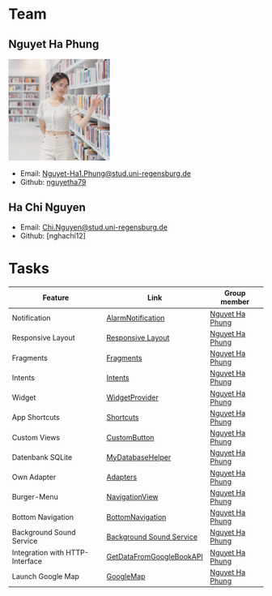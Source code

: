 # Team

## Nguyet Ha Phung

<img src="./docs/photo.JPG" width="200" height="200">

- Email: <Nguyet-Ha1.Phung@stud.uni-regensburg.de>
- Github: [nguyetha79](https://github.com/nguyetha79)

## Ha Chi Nguyen

- Email: <Chi.Nguyen@stud.uni-regensburg.de>
- Github: [nghachi12]

# Tasks

Feature | Link | Group member
--- | --- | ---
Notification | [AlarmNotification](app/src/main/java/de/ur/mi/android/booktrackerapp/AlarmNotification) | [Nguyet Ha Phung](https://github.com/nguyetha79)
Responsive Layout | [Responsive Layout](app/src/main/res/layout) | [Nguyet Ha Phung](https://github.com/nguyetha79)
Fragments | [Fragments](app/src/main/java/de/ur/mi/android/booktrackerapp/Fragments) | [Nguyet Ha Phung](https://github.com/nguyetha79)
Intents | [Intents](#) | [Nguyet Ha Phung](https://github.com/nguyetha79)
Widget | [WidgetProvider](app/src/main/java/de/ur/mi/android/booktrackerapp/WidgetProvider) | [Nguyet Ha Phung](https://github.com/nguyetha79)
App Shortcuts| [Shortcuts](app/src/main/res/xml/shortcuts.xml) | [Nguyet Ha Phung](https://github.com/nguyetha79)
Custom Views | [CustomButton](app/src/main/res/drawable/custom_button.xml) | [Nguyet Ha Phung](https://github.com/nguyetha79)
Datenbank SQLite | [MyDatabaseHelper](app/src/main/java/de/ur/mi/android/booktrackerapp/SQLite) | [Nguyet Ha Phung](https://github.com/nguyetha79)
Own Adapter | [Adapters](app/src/main/java/de/ur/mi/android/booktrackerapp/Adapters) | [Nguyet Ha Phung](https://github.com/nguyetha79)
Burger-Menu | [NavigationView](app/src/main/res/menu/nav_view.xml) | [Nguyet Ha Phung](https://github.com/nguyetha79)
Bottom Navigation | [BottomNavigation](app/src/main/res/menu/nav_bottom.xml) | [Nguyet Ha Phung](https://github.com/nguyetha79)
Background Sound Service | [Background Sound Service](app/src/main/java/de/ur/mi/android/booktrackerapp/BackgroundSoundService) | [Nguyet Ha Phung](https://github.com/nguyetha79)
Integration with HTTP-Interface | [GetDataFromGoogleBookAPI](app/src/main/java/de/ur/mi/android/booktrackerapp/Fragments/Search/SearchFragment.java) | [Nguyet Ha Phung](https://github.com/nguyetha79)
Launch Google Map | [GoogleMap](app/src/main/java/de/ur/mi/android/booktrackerapp/Fragments/Home/ShowDetailFragment.java) | [Nguyet Ha Phung](https://github.com/nguyetha79)
